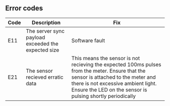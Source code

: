 
## Error codes

Code | Description                                                     | Fix
-----|-----------------------------------------------------------------|------------------------------------------------------------------------------------------------
E11  | The server sync payload exceeded the expected size              | Software fault
E21  | The sensor recieved erratic data                                | This means the sensor is not recieving the expected 100ms pulses from the meter. Ensure that the sensor is attached to the meter and there is not excessive ambient light. Ensure the LED on the sensor is pulsing shortly periodically
